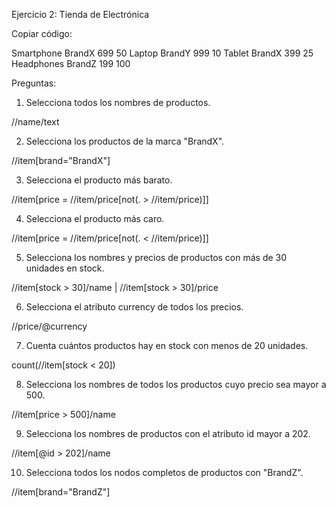 Ejercicio 2: Tienda de Electrónica

Copiar código:

<electronics>
  <item id="201">
    <name>Smartphone</name>
    <brand>BrandX</brand>
    <price currency="USD">699</price>
    <stock>50</stock>
  </item>
  <item id="202">
    <name>Laptop</name>
    <brand>BrandY</brand>
    <price currency="USD">999</price>
    <stock>10</stock>
  </item>
  <item id="203">
    <name>Tablet</name>
    <brand>BrandX</brand>
    <price currency="USD">399</price>
    <stock>25</stock>
  </item>
  <item id="204">
    <name>Headphones</name>
    <brand>BrandZ</brand>
    <price currency="USD">199</price>
    <stock>100</stock>
  </item>
</electronics>

Preguntas:

 1. Selecciona todos los nombres de productos.

//name/text

 2. Selecciona los productos de la marca "BrandX".

//item[brand="BrandX"]

 3. Selecciona el producto más barato.

//item[price = //item/price[not(. > //item/price)]]

 4. Selecciona el producto más caro.

//item[price = //item/price[not(. < //item/price)]]

 5. Selecciona los nombres y precios de productos con más de 30 unidades en stock.

//item[stock > 30]/name | //item[stock > 30]/price

 6. Selecciona el atributo currency de todos los precios.

//price/@currency

 7. Cuenta cuántos productos hay en stock con menos de 20 unidades.

count(//item[stock < 20])

 8. Selecciona los nombres de todos los productos cuyo precio sea mayor a 500.

//item[price > 500]/name

 9.  Selecciona los nombres de productos con el atributo id mayor a 202.

//item[@id > 202]/name

 10. Selecciona todos los nodos completos de productos con "BrandZ".

//item[brand="BrandZ"]